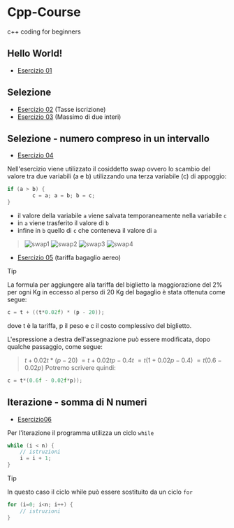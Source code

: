# Cpp-Course
c++ coding for beginners

## Hello World!
- [Esercizio 01](https://github.com/scatanese/Cpp-Course/tree/main/Esercizio01)
## Selezione
- [Esercizio 02](https://github.com/scatanese/Cpp-Course/tree/main/Esercizio02) (Tasse iscrizione)
- [Esercizio 03](https://github.com/scatanese/Cpp-Course/tree/main/Esercizio03) (Massimo di due interi)
## Selezione - numero compreso in un intervallo
- [Esercizio 04](https://github.com/scatanese/Cpp-Course/tree/main/Esercizio04)

Nell'esercizio viene utilizzato il cosiddetto swap ovvero lo scambio del valore tra due variabili (a e b) utilizzando una terza variabile (c) di appoggio:
```cpp
if (a > b) {
        c = a; a = b; b = c;
}
```
- il valore della variabile `a` viene salvata temporaneamente nella variabile `c`
- in `a` viene trasferito il valore di `b`
- infine in `b` quello di `c` che conteneva il valore di `a`

> ![swap1](https://github.com/scatanese/Cpp-Course/assets/3177485/b6f8bfa7-de9c-4335-8e99-a9497e590e79)
> ![swap2](https://github.com/scatanese/Cpp-Course/assets/3177485/6a16c5af-db26-4615-b567-ef978cdc95de)
> ![swap3](https://github.com/scatanese/Cpp-Course/assets/3177485/69e0a034-47d0-4eea-a741-a9bb267da714)
> ![swap4](https://github.com/scatanese/Cpp-Course/assets/3177485/ead55369-eb5f-416c-9f93-a7aefead1257)

- [Esercizio 05](https://github.com/scatanese/Cpp-Course/tree/main/Esercizio05) (tariffa bagaglio aereo)

> [!TIP]
> La formula per aggiungere alla tariffa del biglietto la maggiorazione del 2% per ogni Kg in eccesso al 
perso di 20 Kg del bagaglio è stata ottenuta come segue: 
```cpp
c = t + ((t*0.02f) * (p - 20));
```
dove t è la tariffa, p il peso e c il costo complessivo del biglietto.

L'espressione a destra dell'assegnazione può essere modificata, dopo qualche passaggio, come segue:
> $t+0.02t*(p-20)$
> $= t+ 0.02tp-0.4t$
> $=t(1+0.02p-0.4)$
> $=t(0.6-0.02p)$
Potremo scrivere quindi:
```cpp
c = t*(0.6f - 0.02f*p));
```

## Iterazione - somma di N numeri
- [Esercizio06](https://github.com/scatanese/Cpp-Course/tree/main/Esercizio06)

Per l'iterazione il programma utilizza un ciclo `while`
```cpp
while (i < n) {
    // istruzioni
    i = i + 1;
}
```
> [!TIP]
> In questo caso il ciclo while può essere sostituito da un ciclo `for`
```cpp
for (i=0; i<n; i++) {
    // istruzioni
}
```

